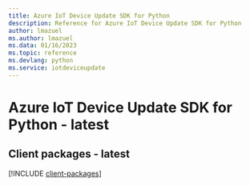 ```yaml
---
title: Azure IoT Device Update SDK for Python
description: Reference for Azure IoT Device Update SDK for Python
author: lmazuel
ms.author: lmazuel
ms.data: 01/16/2023
ms.topic: reference
ms.devlang: python
ms.service: iotdeviceupdate
---
```

# Azure IoT Device Update SDK for Python - latest

## Client packages - latest
[!INCLUDE [client-packages](iot-device-update-client-index.md)]